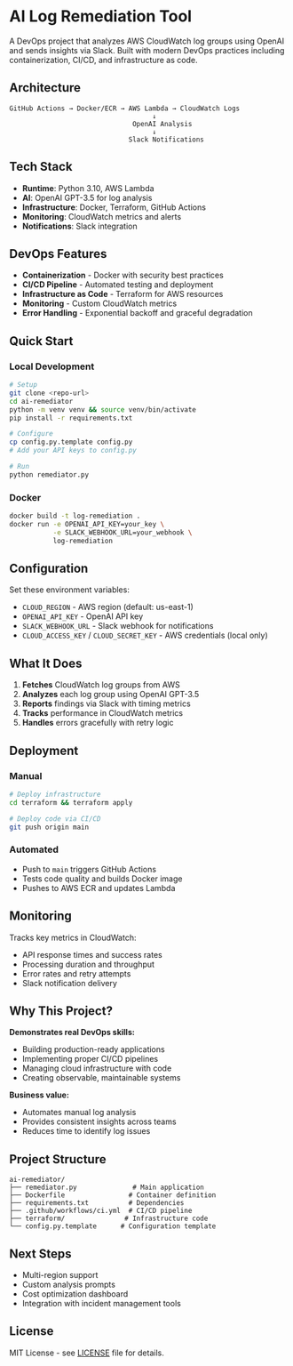 # AI Log Remediation Tool

A DevOps project that analyzes AWS CloudWatch log groups using OpenAI and sends insights via Slack. Built with modern DevOps practices including containerization, CI/CD, and infrastructure as code.

## Architecture

```
GitHub Actions → Docker/ECR → AWS Lambda → CloudWatch Logs
                                    ↓
                               OpenAI Analysis
                                    ↓
                              Slack Notifications
```

## Tech Stack

- **Runtime**: Python 3.10, AWS Lambda
- **AI**: OpenAI GPT-3.5 for log analysis  
- **Infrastructure**: Docker, Terraform, GitHub Actions
- **Monitoring**: CloudWatch metrics and alerts
- **Notifications**: Slack integration

## DevOps Features

- **Containerization** - Docker with security best practices
- **CI/CD Pipeline** - Automated testing and deployment
- **Infrastructure as Code** - Terraform for AWS resources
- **Monitoring** - Custom CloudWatch metrics
- **Error Handling** - Exponential backoff and graceful degradation

## Quick Start

### Local Development
```bash
# Setup
git clone <repo-url>
cd ai-remediator
python -m venv venv && source venv/bin/activate
pip install -r requirements.txt

# Configure
cp config.py.template config.py
# Add your API keys to config.py

# Run
python remediator.py
```

### Docker
```bash
docker build -t log-remediation .
docker run -e OPENAI_API_KEY=your_key \
           -e SLACK_WEBHOOK_URL=your_webhook \
           log-remediation
```

## Configuration

Set these environment variables:
- `CLOUD_REGION` - AWS region (default: us-east-1)
- `OPENAI_API_KEY` - OpenAI API key
- `SLACK_WEBHOOK_URL` - Slack webhook for notifications
- `CLOUD_ACCESS_KEY` / `CLOUD_SECRET_KEY` - AWS credentials (local only)

## What It Does

1. **Fetches** CloudWatch log groups from AWS
2. **Analyzes** each log group using OpenAI GPT-3.5
3. **Reports** findings via Slack with timing metrics
4. **Tracks** performance in CloudWatch metrics
5. **Handles** errors gracefully with retry logic

## Deployment

### Manual
```bash
# Deploy infrastructure
cd terraform && terraform apply

# Deploy code via CI/CD
git push origin main
```

### Automated
- Push to `main` triggers GitHub Actions
- Tests code quality and builds Docker image
- Pushes to AWS ECR and updates Lambda

## Monitoring

Tracks key metrics in CloudWatch:
- API response times and success rates
- Processing duration and throughput  
- Error rates and retry attempts
- Slack notification delivery

## Why This Project?

**Demonstrates real DevOps skills:**
- Building production-ready applications
- Implementing proper CI/CD pipelines
- Managing cloud infrastructure with code
- Creating observable, maintainable systems

**Business value:**
- Automates manual log analysis
- Provides consistent insights across teams
- Reduces time to identify log issues

## Project Structure

```
ai-remediator/
├── remediator.py              # Main application
├── Dockerfile                # Container definition  
├── requirements.txt          # Dependencies
├── .github/workflows/ci.yml  # CI/CD pipeline
├── terraform/               # Infrastructure code
└── config.py.template      # Configuration template
```

## Next Steps

- Multi-region support
- Custom analysis prompts
- Cost optimization dashboard
- Integration with incident management tools

## License

MIT License - see [LICENSE](LICENSE) file for details.